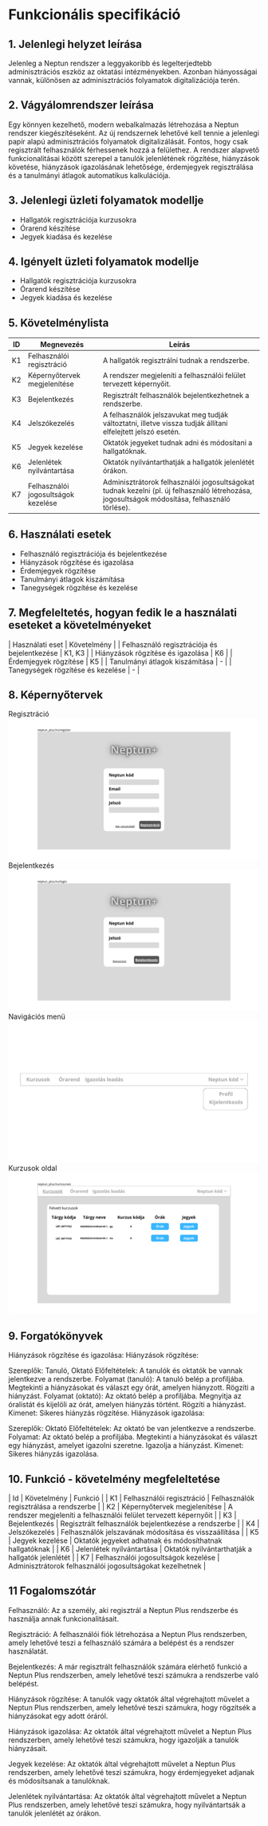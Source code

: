 # Funkcionális specifikáció
## 1. Jelenlegi helyzet leírása
Jelenleg a Neptun rendszer a leggyakoribb és legelterjedtebb adminisztrációs eszköz az oktatási intézményekben. Azonban hiányosságai vannak, különösen az adminisztrációs folyamatok digitalizációja terén.

## 2. Vágyálomrendszer leírása
Egy könnyen kezelhető, modern webalkalmazás létrehozása a Neptun rendszer kiegészítéseként. Az új rendszernek lehetővé kell tennie a jelenlegi papír alapú adminisztrációs folyamatok digitalizálását. Fontos, hogy csak regisztrált felhasználók férhessenek hozzá a felülethez. A rendszer alapvető funkcionalitásai között szerepel a tanulók jelenlétének rögzítése, hiányzások követése, hiányzások igazolásának lehetősége, érdemjegyek regisztrálása és a tanulmányi átlagok automatikus kalkulációja.

## 3. Jelenlegi üzleti folyamatok modellje
- Hallgatók regisztrációja kurzusokra
- Órarend készítése
- Jegyek kiadása és kezelése

## 4. Igényelt üzleti folyamatok modellje
- Hallgatók regisztrációja kurzusokra
- Órarend készítése
- Jegyek kiadása és kezelése

## 5. Követelménylista
| ID | Megnevezés | Leírás |
| --- | --- | --- |
| K1 | Felhasználói regisztráció | A hallgatók regisztrálni tudnak a rendszerbe. |
| K2 | Képernyőtervek megjelenítése | A rendszer megjeleníti a felhasználói felület tervezett képernyőit. |
| K3 | Bejelentkezés | Regisztrált felhasználók bejelentkezhetnek a rendszerbe. |
| K4 | Jelszókezelés | A felhasználók jelszavukat meg tudják változtatni, illetve vissza tudják állítani elfelejtett jelszó esetén. |
| K5 | Jegyek kezelése | Oktatók jegyeket tudnak adni és módosítani a hallgatóknak. |
| K6 | Jelenlétek nyilvántartása | Oktatók nyilvántarthatják a hallgatók jelenlétét órákon. |
| K7 | Felhasználói jogosultságok kezelése | Adminisztrátorok felhasználói jogosultságokat tudnak kezelni (pl. új felhasználó létrehozása, jogosultságok módosítása, felhasználó törlése). |

## 6. Használati esetek
- Felhasználó regisztrációja és bejelentkezése
- Hiányzások rögzítése és igazolása
- Érdemjegyek rögzítése
- Tanulmányi átlagok kiszámítása
- Tanegységek rögzítése és kezelése

## 7. Megfeleltetés, hogyan fedik le a használati eseteket a követelményeket
| Használati eset |	Követelmény |
| Felhasználó regisztrációja és bejelentkezése | K1, K3 |
| Hiányzások rögzítése és igazolása	| K6 |
| Érdemjegyek rögzítése	| K5 |
| Tanulmányi átlagok kiszámítása | - |
| Tanegységek rögzítése és kezelése	| - |

## 8. Képernyőtervek
Regisztráció
![Register](/kepernyo_tervek/register.png "Register")
Bejelentkezés
![Login](/kepernyo_tervek/login.png "Login")
Navigációs menü
![Navigation Menu](/kepernyo_tervek/navigation_menu.png "Navigation Menu")
Kurzusok oldal
![Courses page](/kepernyo_tervek/courses_page.png "Courses page")

## 9. Forgatókönyvek
Hiányzások rögzítése és igazolása:
Hiányzások rögzítése:

Szereplők: Tanuló, Oktató
Előfeltételek: A tanulók és oktatók be vannak jelentkezve a rendszerbe.
Folyamat (tanuló):
A tanuló belép a profiljába.
Megtekinti a hiányzásokat és választ egy órát, amelyen hiányzott.
Rögzíti a hiányzást.
Folyamat (oktató):
Az oktató belép a profiljába.
Megnyitja az óralistát és kijelöli az órát, amelyen hiányzás történt.
Rögzíti a hiányzást.
Kimenet: Sikeres hiányzás rögzítése.
Hiányzások igazolása:

Szereplők: Oktató
Előfeltételek: Az oktató be van jelentkezve a rendszerbe.
Folyamat:
Az oktató belép a profiljába.
Megtekinti a hiányzásokat és választ egy hiányzást, amelyet igazolni szeretne.
Igazolja a hiányzást.
Kimenet: Sikeres hiányzás igazolása.

## 10. Funkció - követelmény megfeleltetése
| Id | Követelmény | Funkció |
| K1 | Felhasználói regisztráció | Felhasználók regisztrálása a rendszerbe |
| K2 | Képernyőtervek megjelenítése | A rendszer megjeleníti a felhasználói felület tervezett képernyőit |
| K3 | Bejelentkezés | Regisztrált felhasználók bejelentkezése a rendszerbe |
| K4 | Jelszókezelés | Felhasználók jelszavának módosítása és visszaállítása |
| K5 | Jegyek kezelése | Oktatók jegyeket adhatnak és módosíthatnak hallgatóknak |
| K6 | Jelenlétek nyilvántartása | Oktatók nyilvántarthatják a hallgatók jelenlétét |
| K7 | Felhasználói jogosultságok kezelése | Adminisztrátorok felhasználói jogosultságokat kezelhetnek |

## 11 Fogalomszótár
Felhasználó: Az a személy, aki regisztrál a Neptun Plus rendszerbe és használja annak funkcionalitásait.

Regisztráció: A felhasználói fiók létrehozása a Neptun Plus rendszerben, amely lehetővé teszi a felhasználó számára a belépést és a rendszer használatát.

Bejelentkezés: A már regisztrált felhasználók számára elérhető funkció a Neptun Plus rendszerben, amely lehetővé teszi számukra a rendszerbe való belépést.

Hiányzások rögzítése: A tanulók vagy oktatók által végrehajtott művelet a Neptun Plus rendszerben, amely lehetővé teszi számukra, hogy rögzítsék a hiányzásokat egy adott óráról.

Hiányzások igazolása: Az oktatók által végrehajtott művelet a Neptun Plus rendszerben, amely lehetővé teszi számukra, hogy igazolják a tanulók hiányzásait.

Jegyek kezelése: Az oktatók által végrehajtott művelet a Neptun Plus rendszerben, amely lehetővé teszi számukra, hogy érdemjegyeket adjanak és módosítsanak a tanulóknak.

Jelenlétek nyilvántartása: Az oktatók által végrehajtott művelet a Neptun Plus rendszerben, amely lehetővé teszi számukra, hogy nyilvántartsák a tanulók jelenlétét az órákon.